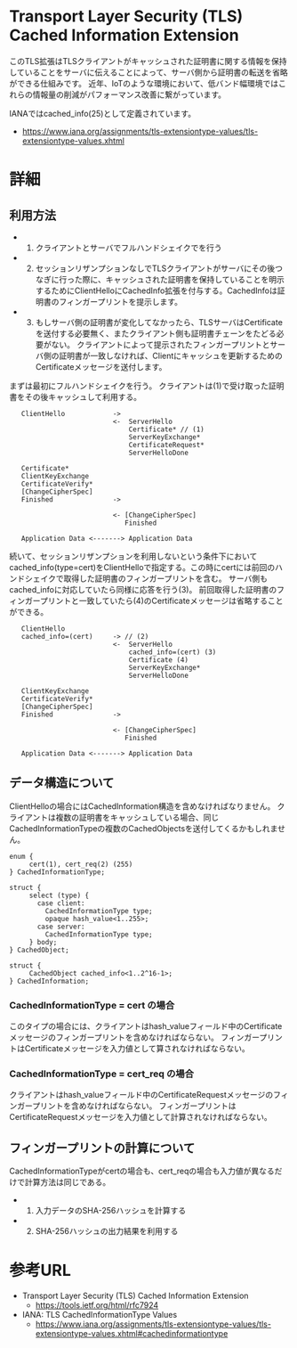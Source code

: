 # Transport Layer Security (TLS) Cached Information Extension
このTLS拡張はTLSクライアントがキャッシュされた証明書に関する情報を保持していることをサーバに伝えることによって、サーバ側から証明書の転送を省略ができる仕組みです。
近年、IoTのような環境において、低バンド幅環境ではこれらの情報量の削減がパフォーマンス改善に繋がっています。

IANAではcached_info(25)として定義されています。
- https://www.iana.org/assignments/tls-extensiontype-values/tls-extensiontype-values.xhtml


# 詳細

## 利用方法
- 1. クライアントとサーバでフルハンドシェイクでを行う
- 2. セッションリザンプションなしでTLSクライアントがサーバにその後つなぎに行った際に、キャッシュされた証明書を保持していることを明示するためにClientHelloにCachedInfo拡張を付与する。CachedInfoは証明書のフィンガープリントを提示します。
- 3. もしサーバ側の証明書が変化してなかったら、TLSサーバはCertificateを送付する必要無く、またクライアント側も証明書チェーンをたどる必要がない。
     クライアントによって提示されたフィンガープリントとサーバ側の証明書が一致しなければ、Clientにキャッシュを更新するためのCertificateメッセージを送付します。


まずは最初にフルハンドシェイクを行う。
クライアントは(1)で受け取った証明書をその後キャッシュして利用する。
```
   ClientHello            ->
                          <-  ServerHello
                              Certificate* // (1)
                              ServerKeyExchange*
                              CertificateRequest*
                              ServerHelloDone

   Certificate*
   ClientKeyExchange
   CertificateVerify*
   [ChangeCipherSpec]
   Finished               ->

                          <- [ChangeCipherSpec]
                             Finished

   Application Data <-------> Application Data
```

続いて、セッションリザンプションを利用しないという条件下においてcached_info(type=cert)をClientHelloで指定する。この時にcertには前回のハンドシェイクで取得した証明書のフィンガープリントを含む。
サーバ側もcached_infoに対応していたら同様に応答を行う(3)。
前回取得した証明書のフィンガープリントと一致していたら(4)のCertificateメッセージは省略することができる。
```
   ClientHello
   cached_info=(cert)     -> // (2)
                          <-  ServerHello
                              cached_info=(cert) (3)
                              Certificate (4)
                              ServerKeyExchange*
                              ServerHelloDone

   ClientKeyExchange
   CertificateVerify*
   [ChangeCipherSpec]
   Finished               ->

                          <- [ChangeCipherSpec]
                             Finished

   Application Data <-------> Application Data
```




## データ構造について
ClientHelloの場合にはCachedInformation構造を含めなければなりません。
クライアントは複数の証明書をキャッシュしている場合、同じCachedInformationTypeの複数のCachedObjectsを送付してくるかもしれません。
```
enum {
     cert(1), cert_req(2) (255)
} CachedInformationType;

struct {
     select (type) {
       case client:
         CachedInformationType type;
         opaque hash_value<1..255>;
       case server:
         CachedInformationType type;
     } body;
} CachedObject;

struct {
     CachedObject cached_info<1..2^16-1>;
} CachedInformation;
```

### CachedInformationType = cert の場合
このタイプの場合には、クライアントはhash_valueフィールド中のCertificateメッセージのフィンガープリントを含めなければならない。
フィンガープリントはCertificateメッセージを入力値として算されなければならない。

### CachedInformationType = cert_req の場合
クライアントはhash_valueフィールド中のCertificateRequestメッセージのフィンガープリントを含めなければならない。
フィンガープリントはCertificateRequestメッセージを入力値として計算されなければならない。


## フィンガープリントの計算について
CachedInformationTypeがcertの場合も、cert_reqの場合も入力値が異なるだけで計算方法は同じである。
- 1. 入力データのSHA-256ハッシュを計算する
- 2. SHA-256ハッシュの出力結果を利用する


# 参考URL
- Transport Layer Security (TLS) Cached Information Extension
  - https://tools.ietf.org/html/rfc7924
- IANA: TLS CachedInformationType Values
  - https://www.iana.org/assignments/tls-extensiontype-values/tls-extensiontype-values.xhtml#cachedinformationtype
